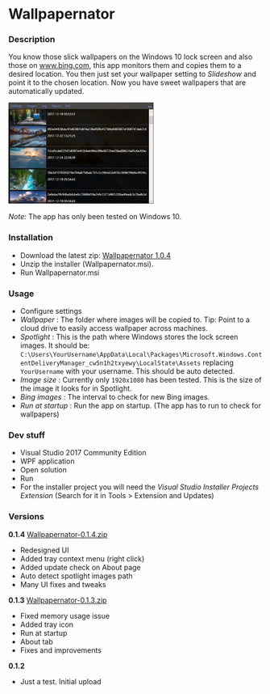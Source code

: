 # Wallpapernator

### Description
You know those slick wallpapers on the Windows 10 lock screen and also those on www.bing.com, 
this app monitors them and copies them to a desired location. You then just set your
wallpaper setting to _Slideshow_ and point it to the chosen location. Now you have sweet
wallpapers that are automatically updated.

![alt text](https://raw.githubusercontent.com/unagi-dev/wallpapernator/master/screenshot.jpg "Wallpapernator")

_Note:_ The app has only been tested on Windows 10.

### Installation
- Download the latest zip: [Wallpapernator 1.0.4](https://github.com/unagi-dev/wallpapernator/raw/master/installers/Wallpapernator-0.1.4.zip)
- Unzip the installer (Wallpapernator.msi).
- Run Wallpapernator.msi

### Usage
- Configure settings
- _Wallpaper_ : The folder where images will be copied to. Tip: Point to a cloud drive to easily access wallpaper across machines.
- _Spotlight_ : This is the path where Windows stores the lock screen images. It should be: `C:\Users\YourUsername\AppData\Local\Packages\Microsoft.Windows.ContentDeliveryManager_cw5n1h2txyewy\LocalState\Assets` replacing `YourUsername` with your username. This should be auto detected.
- _Image_ _size_ : Currently only `1920x1080` has been tested. This is the size of the image it looks for in Spotlight.
- _Bing_ _images_ : The interval to check for new Bing images.
- _Run_ _at_ _startup_ : Run the app on startup. (The app has to run to check for wallpapers)

### Dev stuff
- Visual Studio 2017 Community Edition
- WPF application
- Open solution
- Run
- For the installer project you will need the _Visual Studio Installer Projects Extension_ (Search for it in Tools > Extension and Updates)

### Versions


**0.1.4** [Wallpapernator-0.1.4.zip](https://github.com/unagi-dev/wallpapernator/raw/master/installers/Wallpapernator-0.1.4.zip)  
- Redesigned UI
- Added tray context menu (right click)
- Added update check on About page
- Auto detect spotlight images path
- Many UI fixes and tweaks


**0.1.3** [Wallpapernator-0.1.3.zip](https://github.com/unagi-dev/wallpapernator/raw/master/installers/Wallpapernator-0.1.3.zip)  
- Fixed memory usage issue
- Added tray icon
- Run at startup
- About tab
- Fixes and improvements


**0.1.2**  
- Just a test. Initial upload